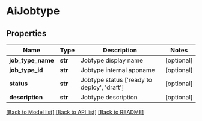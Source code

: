 # AiJobtype

## Properties
Name | Type | Description | Notes
------------ | ------------- | ------------- | -------------
**job_type_name** | **str** | Jobtype display name | [optional] 
**job_type_id** | **str** | Jobtype internal appname | [optional] 
**status** | **str** | Jobtype status [&#39;ready to deploy&#39;, &#39;draft&#39;] | [optional] 
**description** | **str** | Jobtype description | [optional] 

[[Back to Model list]](../README.md#documentation-for-models) [[Back to API list]](../README.md#documentation-for-api-endpoints) [[Back to README]](../README.md)


